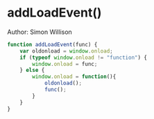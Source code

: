 # addLoadEvent()

Author: Simon Willison

```js
function addLoadEvent(func) {
	var oldonload = window.onload;
	if (typeof window.onload != "function") {
		window.onload = func;
	} else {
		window.onload = function(){
			oldonload();
			func();
		}
	}
}
```